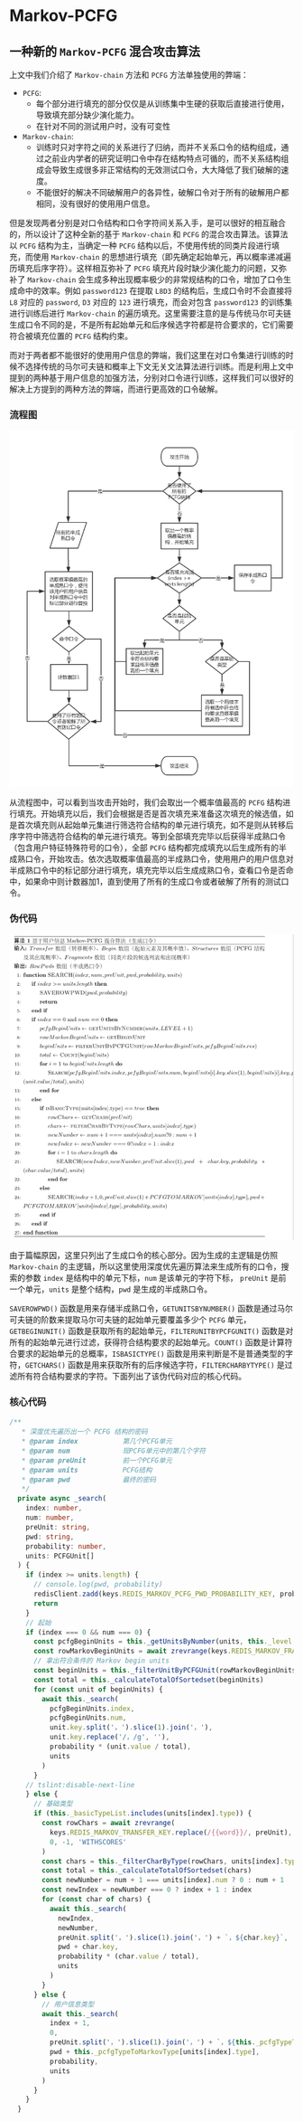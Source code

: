 # Markov-PCFG

## 一种新的 `Markov-PCFG` 混合攻击算法

上文中我们介绍了 `Markov-chain` 方法和 `PCFG` 方法单独使用的弊端：

  + `PCFG`: 
    + 每个部分进行填充的部分仅仅是从训练集中生硬的获取后直接进行使用，导致填充部分缺少演化能力。
    + 在针对不同的测试用户时，没有可变性
  + `Markov-chain`:
    + 训练时只对字符之间的关系进行了归纳，而并不关系口令的结构组成，通过之前业内学者的研究证明口令中存在结构特点可循的，而不关系结构组成会导致生成很多非正常结构的无效测试口令，大大降低了我们破解的速度。
    + 不能很好的解决不同破解用户的各异性，破解口令对于所有的破解用户都相同，没有很好的使用用户信息。 

但是发现两者分别是对口令结构和口令字符间关系入手，是可以很好的相互融合的，所以设计了这种全新的基于 `Markov-chain` 和 `PCFG` 的混合攻击算法。该算法以 `PCFG` 结构为主，当确定一种 `PCFG` 结构以后，不使用传统的同类片段进行填充，而使用 `Markov-chain` 的思想进行填充（即先确定起始单元，再以概率递减遍历填充后序字符）。这样相互弥补了 `PCFG` 填充片段时缺少演化能力的问题，又弥补了 `Markov-chain` 会生成多种出现概率极少的非常规结构的口令，增加了口令生成命中的效率。例如 `password123` 在提取 `L8D3` 的结构后，生成口令时不会直接将 `L8` 对应的 `password`, `D3` 对应的 `123` 进行填充，而会对包含 `password123` 的训练集进行训练后进行 `Markov-chain` 的遍历填充。这里需要注意的是与传统马尔可夫链生成口令不同的是，不是所有起始单元和后序候选字符都是符合要求的，它们需要符合被填充位置的 `PCFG` 结构约束。

而对于两者都不能很好的使用用户信息的弊端，我们这里在对口令集进行训练的时候不选择传统的马尔可夫链和概率上下文无关文法算法进行训练。而是利用上文中提到的两种基于用户信息的加强方法，分别对口令进行训练，这样我们可以很好的解决上方提到的两种方法的弊端，而进行更高效的口令破解。

### 流程图
![Markov-PCFG流程图](./markov-PCFG-flow-crack.png)

从流程图中，可以看到当攻击开始时，我们会取出一个概率值最高的 `PCFG` 结构进行填充。开始填充以后，我们会根据是否是首次填充来准备这次填充的候选值，如是首次填充则从起始单元集进行筛选符合结构的单元进行填充，如不是则从转移后序字符中筛选符合结构的单元进行填充。等到全部填充完毕以后获得半成熟口令（包含用户特征特殊符号的口令），全部 `PCFG` 结构都完成填充以后生成所有的半成熟口令，开始攻击。依次选取概率值最高的半成熟口令，使用用户的用户信息对半成熟口令中的标记部分进行填充，填充完毕以后生成成熟口令，查看口令是否命中，如果命中则计数器加1，直到使用了所有的生成口令或者破解了所有的测试口令。

### 伪代码
![Markov-PCFG伪代码](./markov-PCFG-generate.png)

由于篇幅原因，这里只列出了生成口令的核心部分。因为生成的主逻辑是仿照 `Markov-chain` 的主逻辑，所以这里使用深度优先遍历算法来生成所有的口令，搜索的参数 `index` 是结构中的单元下标，`num` 是该单元的字符下标， `preUnit` 是前一个单元，`units` 是整个结构，`pwd` 是生成的半成熟口令。

`SAVEROWPWD()` 函数是用来存储半成熟口令，`GETUNITSBYNUMBER()` 函数是通过马尔可夫链的阶数来提取马尔可夫链的起始单元要覆盖多少个 `PCFG` 单元，`GETBEGINUNIT()` 函数是获取所有的起始单元，`FILTERUNITBYPCFGUNIT()` 函数是对所有的起始单元进行过滤，获得符合结构要求的起始单元。`COUNT()` 函数是计算符合要求的起始单元的总概率，`ISBASICTYPE()` 函数是用来判断是不是普通类型的字符，`GETCHARS()` 函数是用来获取所有的后序候选字符，`FILTERCHARBYTYPE()` 是过滤所有符合结构要求的字符。下面列出了该伪代码对应的核心代码。

### 核心代码

```Typescript
/**
   * 深度优先遍历出一个 PCFG 结构的密码
   * @param index           第几个PCFG单元
   * @param num             现PCFG单元中的第几个字符
   * @param preUnit         前一个PCFG单元
   * @param units           PCFG结构
   * @param pwd             最终的密码
   */
  private async _search(
    index: number,
    num: number,
    preUnit: string,
    pwd: string,
    probability: number,
    units: PCFGUnit[]
  ) {
    if (index >= units.length) {
      // console.log(pwd, probability)
      redisClient.zadd(keys.REDIS_MARKOV_PCFG_PWD_PROBABILITY_KEY, probability.toString(), pwd.replace(/，/g, ''))
      return
    }
    // 起始
    if (index === 0 && num === 0) {
      const pcfgBeginUnits = this._getUnitsByNumber(units, this._level + 1)
      const rowMarkovBeginUnits = await zrevrange(keys.REDIS_MARKOV_FRAGMENT_KEY, 0, -1, 'WITHSCORES')
      // 拿出符合条件的 Markov begin units
      const beginUnits = this._filterUnitByPCFGUnit(rowMarkovBeginUnits, pcfgBeginUnits.res)
      const total = this._calculateTotalOfSortedset(beginUnits)
      for (const unit of beginUnits) {
        await this._search(
          pcfgBeginUnits.index,
          pcfgBeginUnits.num,
          unit.key.split('，').slice(1).join('，'),
          unit.key.replace('/，/g', ''),
          probability * (unit.value / total),
          units
        )
      }
    // tslint:disable-next-line
    } else {
      // 基础类型
      if (this._basicTypeList.includes(units[index].type)) {
        const rowChars = await zrevrange(
          keys.REDIS_MARKOV_TRANSFER_KEY.replace(/{{word}}/, preUnit),
          0, -1, 'WITHSCORES'
        )
        const chars = this._filterCharByType(rowChars, units[index].type)
        const total = this._calculateTotalOfSortedset(chars)
        const newNumber = num + 1 === units[index].num ? 0 : num + 1
        const newIndex = newNumber === 0 ? index + 1 : index
        for (const char of chars) {
          await this._search(
            newIndex,
            newNumber,
            preUnit.split('，').slice(1).join('，') + `，${char.key}`,
            pwd + char.key,
            probability * (char.value / total),
            units
          )
        }
      } else {
        // 用户信息类型
        await this._search(
          index + 1,
          0,
          preUnit.split('，').slice(1).join('，') + `，${this._pcfgTypeToMarkovType[units[index].type]}`,
          pwd + this._pcfgTypeToMarkovType[units[index].type],
          probability,
          units
        )
      }
    }
  }
```
